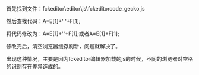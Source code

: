 首先找到文件：fckeditor\editor\js\fckeditorcode_gecko.js

然后查找代码：A=E[1]+'&nbsp;'+F[1];

将代码修改为：A=E[1]+''+F[1];或者A=E[1]+F[1];

修改完后，清空浏览器缓存刷新，问题就解决了。

出现这种情况，主要是因为fckeditor编辑器加载的js的时候，不同的浏览器对空格的识别存在差异造成的。